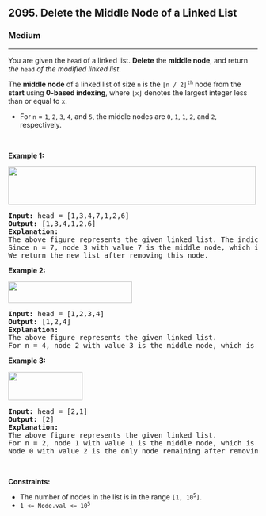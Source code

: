 <h2>2095. Delete the Middle Node of a Linked List</h2><h3>Medium</h3><hr><div><p>You are given the <code>head</code> of a linked list. <strong>Delete</strong> the <strong>middle node</strong>, and return <em>the</em> <code>head</code> <em>of the modified linked list</em>.</p>

<p>The <strong>middle node</strong> of a linked list of size <code>n</code> is the <code>⌊n / 2⌋<sup>th</sup></code> node from the <b>start</b> using <strong>0-based indexing</strong>, where <code>⌊x⌋</code> denotes the largest integer less than or equal to <code>x</code>.</p>

<ul>
	<li>For <code>n</code> = <code>1</code>, <code>2</code>, <code>3</code>, <code>4</code>, and <code>5</code>, the middle nodes are <code>0</code>, <code>1</code>, <code>1</code>, <code>2</code>, and <code>2</code>, respectively.</li>
</ul>

<p>&nbsp;</p>
<p><strong>Example 1:</strong></p>
<img alt="" src="https://assets.leetcode.com/uploads/2021/11/16/eg1drawio.png" style="width: 500px; height: 77px;">
<pre><strong>Input:</strong> head = [1,3,4,7,1,2,6]
<strong>Output:</strong> [1,3,4,1,2,6]
<strong>Explanation:</strong>
The above figure represents the given linked list. The indices of the nodes are written below.
Since n = 7, node 3 with value 7 is the middle node, which is marked in red.
We return the new list after removing this node. 
</pre>

<p><strong>Example 2:</strong></p>
<img alt="" src="https://assets.leetcode.com/uploads/2021/11/16/eg2drawio.png" style="width: 250px; height: 43px;">
<pre><strong>Input:</strong> head = [1,2,3,4]
<strong>Output:</strong> [1,2,4]
<strong>Explanation:</strong>
The above figure represents the given linked list.
For n = 4, node 2 with value 3 is the middle node, which is marked in red.
</pre>

<p><strong>Example 3:</strong></p>
<img alt="" src="https://assets.leetcode.com/uploads/2021/11/16/eg3drawio.png" style="width: 150px; height: 58px;">
<pre><strong>Input:</strong> head = [2,1]
<strong>Output:</strong> [2]
<strong>Explanation:</strong>
The above figure represents the given linked list.
For n = 2, node 1 with value 1 is the middle node, which is marked in red.
Node 0 with value 2 is the only node remaining after removing node 1.</pre>

<p>&nbsp;</p>
<p><strong>Constraints:</strong></p>

<ul>
	<li>The number of nodes in the list is in the range <code>[1, 10<sup>5</sup>]</code>.</li>
	<li><code>1 &lt;= Node.val &lt;= 10<sup>5</sup></code></li>
</ul>
</div>